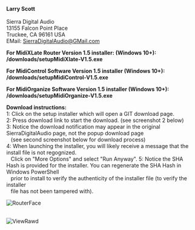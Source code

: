 <b>Larry Scott</b><br>  
Sierra Digital Audio<br>
13155 Falcon Point Place<br>
Truckee, CA  96161  USA<br>
EMail: SierraDigitalAudio@GMail.com<br>

<b>For MidiXLate Router Version 1.5 installer: (Windows 10+): &nbsp;&nbsp;&nbsp;&nbsp;&nbsp;&nbsp;&nbsp;&nbsp;  /downloads/setupMidiXlate-V1.5.exe</b><br>

<b>For MidiControl Software Version 1.5 installer (Windows 10+): &nbsp;&nbsp;&nbsp;  /downloads/setupMidiControl-V1.5.exe</b><br>

<b>For MidiOrganize Software Version 1.5 installer (Windows 10+): &nbsp; /downloads/setupMidiOrganize-V1.5.exe</b><br>

<b>Download instructions:</b><br>
1: Click on the setup installer which will open a GIT download page. <br> 
2: Press download link to start the download.  (see screenshot 2 below)<br>
3: Notice the download notification may appear in the original SierraDigitalAudio page, not the popup download page <br> 
&nbsp;&nbsp;&nbsp;(see second screenshot below for download process)<br>
4: When launching the installer, you will likely receive a message that the install file is not regognized.<br>
&nbsp;&nbsp;&nbsp;Click on "More Options" and select "Run Anyway".
5: Notice the SHA Hash is provided for the installer.  You can regenerate the SHA Hash in Windows PowerShell<br>
&nbsp;&nbsp;&nbsp;prior to install to verify the authenticity of the installer file (to verify the installer <br>
&nbsp;&nbsp;&nbsp;file has not been tampered with). 

![RouterFace](https://github.com/user-attachments/assets/43c228e0-ff50-4296-8cb7-263a691db000) <br><br>

![ViewRawd](https://sierradigitalaudio.com/images/GitDownload.png)
